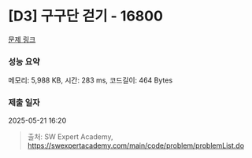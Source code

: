 # [D3] 구구단 걷기 - 16800 

[문제 링크](https://swexpertacademy.com/main/code/problem/problemDetail.do?contestProbId=AYaf9W8afyMDFAQ9) 

### 성능 요약

메모리: 5,988 KB, 시간: 283 ms, 코드길이: 464 Bytes

### 제출 일자

2025-05-21 16:20



> 출처: SW Expert Academy, https://swexpertacademy.com/main/code/problem/problemList.do